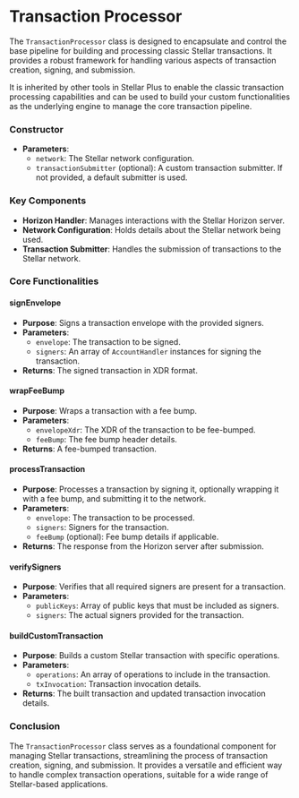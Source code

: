 # Transaction Processor

The `TransactionProcessor` class is designed to encapsulate and control the base pipeline for building and processing classic Stellar transactions. It provides a robust framework for handling various aspects of transaction creation, signing, and submission.

It is inherited by other tools in Stellar Plus to enable the classic transaction processing capabilities and can be used to build your custom functionalities as the underlying engine to manage the core transaction pipeline.

### Constructor

* **Parameters**:
  * `network`: The Stellar network configuration.
  * `transactionSubmitter` (optional): A custom transaction submitter. If not provided, a default submitter is used.

### Key Components

* **Horizon Handler**: Manages interactions with the Stellar Horizon server.
* **Network Configuration**: Holds details about the Stellar network being used.
* **Transaction Submitter**: Handles the submission of transactions to the Stellar network.



### Core Functionalities

#### signEnvelope

* **Purpose**: Signs a transaction envelope with the provided signers.
* **Parameters**:
  * `envelope`: The transaction to be signed.
  * `signers`: An array of `AccountHandler` instances for signing the transaction.
* **Returns**: The signed transaction in XDR format.

#### wrapFeeBump

* **Purpose**: Wraps a transaction with a fee bump.
* **Parameters**:
  * `envelopeXdr`: The XDR of the transaction to be fee-bumped.
  * `feeBump`: The fee bump header details.
* **Returns**: A fee-bumped transaction.

#### processTransaction

* **Purpose**: Processes a transaction by signing it, optionally wrapping it with a fee bump, and submitting it to the network.
* **Parameters**:
  * `envelope`: The transaction to be processed.
  * `signers`: Signers for the transaction.
  * `feeBump` (optional): Fee bump details if applicable.
* **Returns**: The response from the Horizon server after submission.

#### verifySigners

* **Purpose**: Verifies that all required signers are present for a transaction.
* **Parameters**:
  * `publicKeys`: Array of public keys that must be included as signers.
  * `signers`: The actual signers provided for the transaction.

#### buildCustomTransaction

* **Purpose**: Builds a custom Stellar transaction with specific operations.
* **Parameters**:
  * `operations`: An array of operations to include in the transaction.
  * `txInvocation`: Transaction invocation details.
* **Returns**: The built transaction and updated transaction invocation details.

### Conclusion

The `TransactionProcessor` class serves as a foundational component for managing Stellar transactions, streamlining the process of transaction creation, signing, and submission. It provides a versatile and efficient way to handle complex transaction operations, suitable for a wide range of Stellar-based applications.
